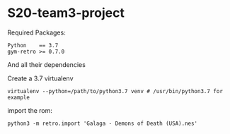 # S20-team3-project

Required Packages:

    Python    == 3.7
    gym-retro >= 0.7.0
    
And all their dependencies

Create a 3.7 virtualenv

    virtualenv --python=/path/to/python3.7 venv # /usr/bin/python3.7 for example

import the rom:

    python3 -m retro.import 'Galaga - Demons of Death (USA).nes'
    

